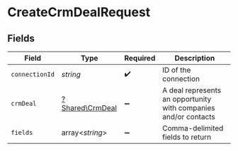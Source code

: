 # CreateCrmDealRequest


## Fields

| Field                                                           | Type                                                            | Required                                                        | Description                                                     |
| --------------------------------------------------------------- | --------------------------------------------------------------- | --------------------------------------------------------------- | --------------------------------------------------------------- |
| `connectionId`                                                  | *string*                                                        | :heavy_check_mark:                                              | ID of the connection                                            |
| `crmDeal`                                                       | [?Shared\CrmDeal](../../Models/Shared/CrmDeal.md)               | :heavy_minus_sign:                                              | A deal represents an opportunity with companies and/or contacts |
| `fields`                                                        | array<*string*>                                                 | :heavy_minus_sign:                                              | Comma-delimited fields to return                                |